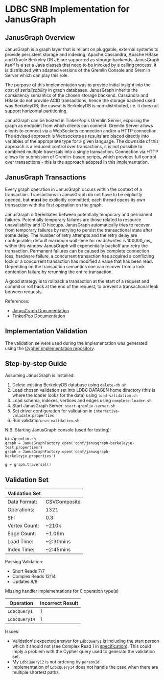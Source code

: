 # LDBC SNB Implementation for JanusGraph

## JanusGraph Overview ##

JanusGraph is a graph layer that is reliant on pluggable, external systems to provide persistent storage and indexing; 
Apache Cassandra, Apache HBase and Oracle Berkeley DB JE are supported as storage backends. 
JanusGraph itself is a set a Java classes that need to be invoked by a calling process, it is distributed with adapted 
versions of the Gremlin Console and Gremlin Server which can play this role. 

The purpose of this implementation was to provide initial insight into the cost of _serializability_ in graph databases.
 JanusGraph inherits the consistency semantics of the chosen storage backend. 
 Cassandra and HBase do not provide ACID transactions, hence the storage backend used was BerkeleyDB; 
 the caveat is BerkeleyDB is non-distributed, i.e. it does not support horizontal partitioning. 

JanusGraph can be hosted in TinkerPop's Gremlin Server, exposing the graph as endpoint from which clients can connect. 
Gremlin Server allows clients to connect via a WebSockets connection and/or a HTTP connection. 
The advised approach is Websockets as results are placed directly into variables of the appropriate type for a given 
language. 
The downside of this approach is a reduced control over transactions, it is not possible to combined multiple traversals 
into a single transaction. 
Connection via HTTP allows for submission of Gremlin-based scripts, which provides full control over transactions - 
this is the approach adopted in this implementation. 

## JanusGraph Transactions ##

Every graph operation in JanusGraph occurs within the context of a transaction. 
Transactions in JanusGraph do not have to be explicitly opened, but **must** be explicitly committed; each thread opens 
its own transaction with the first operation on the graph. 

JanusGraph differentiates between potentially temporary and permanent failures. 
Potentially temporary failures are those related to resource unavailability and IO hiccups. 
JanusGraph automatically tries to recover from temporary failures by retrying to persist the transactional state after 
some delay. The number of retry attempts and the retry delay are configurable; default maximum wait-time for 
reads/writes is 100000_ms_ within this window JanusGraph will exponentially backoff and retry the transaction. 
Permanent failures can be caused by complete connection loss, hardware failure, a concurrent transaction has 
acquired a conflicting lock or a concurrent transaction has modified a value that has been read. Depending on the 
transaction semantics one can recover from a lock contention failure by rerunning the entire transaction. 

A good strategy is to rollback a transaction at the start of a request and commit or roll back at the end of the request, 
to prevent a transactional leak between requests. 

References: 
+ [JanusGraph Documentation](https://docs.janusgraph.org/basics/transactions/)
+ [TinkerPop Documentation](http://tinkerpop.apache.org/docs/current/reference/#transactions)

## Implementation Validation ##

The validation se were used during the implementation was generated using the 
[Cypher implementation repository](https://github.com/ldbc/ldbc_snb_implementations).


## Step-by-step Guide ##

Assuming JanusGraph is installed:
1. Delete existing BerkeleyDB database using `delete-db.sh`
2. Load chosen validation set into LDBC DATAGEN home directory (this is where the loader looks for the data) using `load-validation.sh`
3. Load schema, indexes, vertices and edges using `complete-loader.sh`
4. Start JanusGraph Server: `start-gremlin-server.sh`
5. Set driver configuration for validation in `interactive-validate.properties`
6. Run validation:`run-validation.sh`


N.B. Starting JanusGraph console (used for testing): 
```
bin/gremlin.sh
graph = JanusGraphFactory.open('conf/janusgraph-berkeleyje-test.properties')
graph = JanusGraphFactory.open('conf/janusgraph-berkeleyje.properties')

g = graph.traversal()
```

## Validation Set ##

|  Validation Set   |              |
|-------------------|--------------|
| Data Format:      | CSVComposite |
| Operations:       | 1321         |
| SF:               | 0.3          |
| Vertex Count:     | ~210k        |
| Edge Count:       | ~1.09m       |
| Load Time:        | ~2:30mins    |
| Index Time:       | ~2:45mins    |

Passing Validation:
+ Short Reads 7/7
+ Complex Reads 12/14
+ Updates 8/8

Missing handler implementations for 0 operation type(s)


| Operation    | Incorrect Result |
|--------------|------------------|
| `LdbcQuery1` | 1                |
| `LdbcQuery14`| 1                |


Issues: 
+ Validation's expected answer for `LdbcQuery1` is including the start person which it should not (see Complex Read 1 in [specification](https://ldbc.github.io/ldbc_snb_docs/ldbc-snb-specification.pdf)). This could imply a problem with the Cypher query used to generate the validation set.
+ My `LdbcQuery12` is not ordering by `personId`.
+ Implementation of `LdbcQuery14` does not handle the case when there are multiple shortest paths. 








